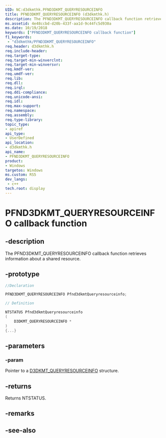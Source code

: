 ```yaml
---
UID: NC:d3dkmthk.PFND3DKMT_QUERYRESOURCEINFO
title: PFND3DKMT_QUERYRESOURCEINFO (d3dkmthk.h)
description: The PFND3DKMT_QUERYRESOURCEINFO callback function retrieves information about a shared resource.
ms.assetid: 4e48ccbd-d20b-433f-aa1d-9c44fc5d930a
ms.date: 10/19/2018
keywords: ["PFND3DKMT_QUERYRESOURCEINFO callback function"]
f1_keywords:
 - "d3dkmthk/PFND3DKMT_QUERYRESOURCEINFO"
req.header: d3dkmthk.h
req.include-header:
req.target-type:
req.target-min-winverclnt:
req.target-min-winversvr:
req.kmdf-ver:
req.umdf-ver:
req.lib:
req.dll:
req.irql: 
req.ddi-compliance:
req.unicode-ansi:
req.idl:
req.max-support:
req.namespace:
req.assembly:
req.type-library: 
topic_type: 
- apiref
api_type: 
- UserDefined
api_location: 
- d3dkmthk.h
api_name: 
- PFND3DKMT_QUERYRESOURCEINFO
product:
- Windows
targetos: Windows
ms.custom: RS5
dev_langs:
 - c++
tech.root: display
---
```


# PFND3DKMT_QUERYRESOURCEINFO callback function

## -description

The PFND3DKMT_QUERYRESOURCEINFO callback function retrieves information about a shared resource.

## -prototype

```cpp
//Declaration

PFND3DKMT_QUERYRESOURCEINFO Pfnd3dkmtQueryresourceinfo; 

// Definition

NTSTATUS Pfnd3dkmtQueryresourceinfo 
(
	D3DKMT_QUERYRESOURCEINFO *
)
{...}

```

## -parameters

### -param  

Pointer to a [D3DKMT_QUERYRESOURCEINFO](ns-d3dkmthk-_d3dkmt_queryresourceinfo.md) structure.

## -returns

Returns NTSTATUS.


## -remarks




## -see-also
